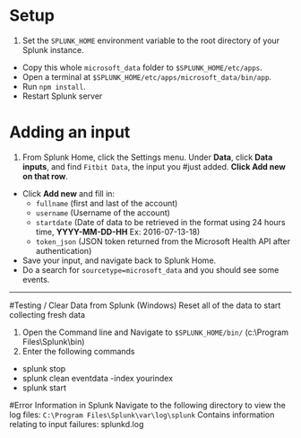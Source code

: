 # Setup

1. Set the `SPLUNK_HOME` environment variable to the root directory of your Splunk instance.
* Copy this whole `microsoft_data` folder to `$SPLUNK_HOME/etc/apps`.
* Open a terminal at `$SPLUNK_HOME/etc/apps/microsoft_data/bin/app`.
* Run `npm install`.
* Restart Splunk server

# Adding an input
1. From Splunk Home, click the Settings menu. Under **Data**, click **Data inputs**, and find `Fitbit Data`, the input you #just added. **Click Add new on that row**.
* Click **Add new** and fill in:
    * `fullname` (first and last of the account)
    * `username` (Username of the account)
    * `startdate` (Date of data to be retrieved in the format using 24 hours time, **YYYY-MM-DD-HH**  Ex: 2016-07-13-18)
    * `token_json` (JSON token returned from the Microsoft Health API after authentication)
* Save your input, and navigate back to Splunk Home.
* Do a search for `sourcetype=microsoft_data` and you should see some events.



----------------------------------------------------------------------------------
#Testing / Clear Data from Splunk (Windows)
Reset all of the data to start collecting fresh data
1. Open the Command line and Navigate to `$SPLUNK_HOME/bin/` (c:\Program Files\Splunk\bin)
2. Enter the following commands
  * splunk stop
  * splunk clean eventdata -index yourindex
  * splunk start


#Error Information in Splunk
Navigate to the following directory to view the log files: `C:\Program Files\Splunk\var\log\splunk`
Contains information relating to input failures: splunkd.log
